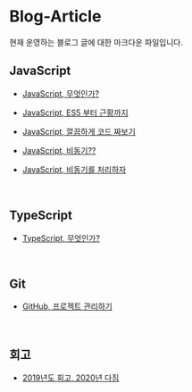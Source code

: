 # Blog-Article

현재 운영하는 블로그 글에 대한 마크다운 파일입니다.

## JavaScript

- [JavaScript, 무엇인가?](/JavaScript/What_is_JavaScript/README.md)

- [JavaScript, ES5 부터 근황까지](/JavaScript/ES5_to_Recently/README.md)

- [JavaScript, 깔끔하게 코드 짜보기](/JavaScript/How_to_make_Clean_Code/README.md)

- [JavaScript, 비동기??](/JavaScript/What_is_Asynchronous/README.md)

- [JavaScript, 비동기를 처리하자](/JavaScript/Deal_with_Asynchronous/README.md)

<br>

## TypeScript

- [TypeScript, 무엇인가?](/TypeScript/What_is_TypeScript/README.md)

<br>

## Git

- [GitHub, 프로젝트 관리하기](/Git/Manage_Project_with_GitHub/README.md)

<br>

## 회고

- [2019년도 회고, 2020년 다짐](/Memoirs/Good_Bye_to_2019/README.md)
